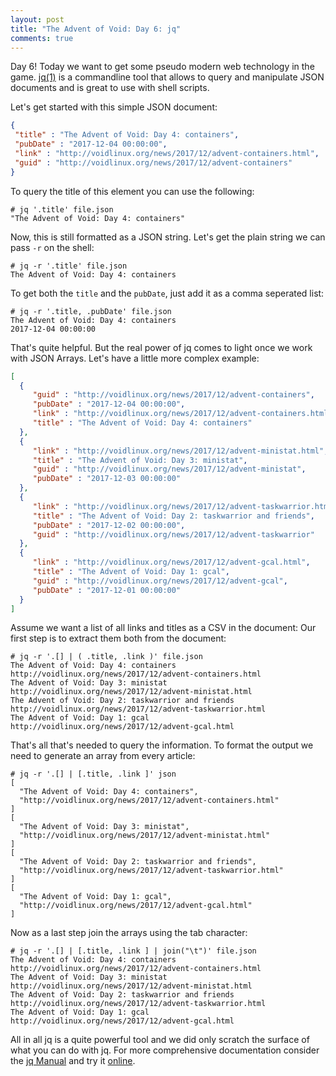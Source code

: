 ```yaml
---
layout: post
title: "The Advent of Void: Day 6: jq"
comments: true
---
```


Day 6! Today we want to get some pseudo modern web technology in the game.
[jq(1)](https://man.voidlinux.org/jq.1) is a commandline tool that allows to query and manipulate JSON documents
and is great to use with shell scripts.

Let's get started with this simple JSON document:

```json
{
 "title" : "The Advent of Void: Day 4: containers",
 "pubDate" : "2017-12-04 00:00:00",
 "link" : "http://voidlinux.org/news/2017/12/advent-containers.html",
 "guid" : "http://voidlinux.org/news/2017/12/advent-containers"
}
```

To query the title of this element you can use the following:

```
# jq '.title' file.json
"The Advent of Void: Day 4: containers"
```

Now, this is still formatted as a JSON string. Let's get the plain string we
can pass `-r` on the shell:

```
# jq -r '.title' file.json
The Advent of Void: Day 4: containers
```

To get both the `title` and the `pubDate`, just add it as a comma seperated list:
```
# jq -r '.title, .pubDate' file.json
The Advent of Void: Day 4: containers
2017-12-04 00:00:00
```

That's quite helpful. But the real power of jq comes to light once we work with JSON Arrays. Let's have a little more complex example:

```json
[
  {
     "guid" : "http://voidlinux.org/news/2017/12/advent-containers",
     "pubDate" : "2017-12-04 00:00:00",
     "link" : "http://voidlinux.org/news/2017/12/advent-containers.html",
     "title" : "The Advent of Void: Day 4: containers"
  },
  {
     "link" : "http://voidlinux.org/news/2017/12/advent-ministat.html",
     "title" : "The Advent of Void: Day 3: ministat",
     "guid" : "http://voidlinux.org/news/2017/12/advent-ministat",
     "pubDate" : "2017-12-03 00:00:00"
  },
  {
     "link" : "http://voidlinux.org/news/2017/12/advent-taskwarrior.html",
     "title" : "The Advent of Void: Day 2: taskwarrior and friends",
     "pubDate" : "2017-12-02 00:00:00",
     "guid" : "http://voidlinux.org/news/2017/12/advent-taskwarrior"
  },
  {
     "link" : "http://voidlinux.org/news/2017/12/advent-gcal.html",
     "title" : "The Advent of Void: Day 1: gcal",
     "guid" : "http://voidlinux.org/news/2017/12/advent-gcal",
     "pubDate" : "2017-12-01 00:00:00"
  }
]
```

Assume we want a list of all links and titles as a CSV in the document:
Our first step is to extract them both from the document:

```
# jq -r '.[] | ( .title, .link )' file.json
The Advent of Void: Day 4: containers
http://voidlinux.org/news/2017/12/advent-containers.html
The Advent of Void: Day 3: ministat
http://voidlinux.org/news/2017/12/advent-ministat.html
The Advent of Void: Day 2: taskwarrior and friends
http://voidlinux.org/news/2017/12/advent-taskwarrior.html
The Advent of Void: Day 1: gcal
http://voidlinux.org/news/2017/12/advent-gcal.html
```

That's all that's needed to query the information. To format the output we need to generate an array from every article:

```
# jq -r '.[] | [.title, .link ]' json
[
  "The Advent of Void: Day 4: containers",
  "http://voidlinux.org/news/2017/12/advent-containers.html"
]
[
  "The Advent of Void: Day 3: ministat",
  "http://voidlinux.org/news/2017/12/advent-ministat.html"
]
[
  "The Advent of Void: Day 2: taskwarrior and friends",
  "http://voidlinux.org/news/2017/12/advent-taskwarrior.html"
]
[
  "The Advent of Void: Day 1: gcal",
  "http://voidlinux.org/news/2017/12/advent-gcal.html"
]
```

Now as a last step join the arrays using the tab character:

```
# jq -r '.[] | [.title, .link ] | join("\t")' file.json
The Advent of Void: Day 4: containers    http://voidlinux.org/news/2017/12/advent-containers.html
The Advent of Void: Day 3: ministat http://voidlinux.org/news/2017/12/advent-ministat.html
The Advent of Void: Day 2: taskwarrior and friends    http://voidlinux.org/news/2017/12/advent-taskwarrior.html
The Advent of Void: Day 1: gcal http://voidlinux.org/news/2017/12/advent-gcal.html
```

All in all jq is a quite powerful tool and we did only scratch the surface of
what you can do with jq. For more comprehensive documentation consider the
[jq  Manual](https://stedolan.github.io/jq/manual/) and try it
[online](https://jqplay.org/).